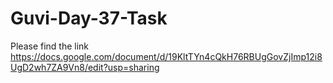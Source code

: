 # Guvi-Day-37-Task

Please find the link
https://docs.google.com/document/d/19KltTYn4cQkH76RBUgGovZjImp12i8UgD2wh7ZA9Vn8/edit?usp=sharing

